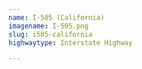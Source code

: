 ```yaml
---
name: I-505 (California)
imagename: I-505.png
slug: i505-california
highwaytype: Interstate Highway

---
```

